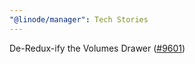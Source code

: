 ```yaml
---
"@linode/manager": Tech Stories
---
```


De-Redux-ify the Volumes Drawer ([#9601](https://github.com/linode/manager/pull/9601))
